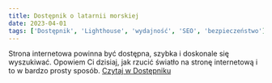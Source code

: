 ```yaml
---
title: Dostępnik o latarnii morskiej
date: 2023-04-01
tags: ['Dostępnik', 'Lighthouse', 'wydajność', 'SEO', 'bezpieczeństwo']
---
```


Strona internetowa powinna być dostępna, szybka i doskonale się wyszukiwać. Opowiem Ci dzisiaj, jak rzucić światło na stronę internetową i to w bardzo prosty sposób. [Czytaj w Dostępniku](https://dostepnik.substack.com/p/dostepnik-o-latarnii-morskiej)
